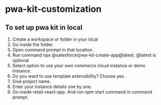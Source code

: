 # pwa-kit-customization

## To set up pwa kit in local
1.	Create a workspace or folder in your local
2.	Go inside the folder.
3.	Open command prompt in that location.
4.	Run command npx @salesforce/pwa-kit-create-app@latest. @latest is optional
5.	Select option to use your own commerce cloud instance or demo instance.
6.	Do you want to use template extensibility? Choose yes.
7.	Give project name.
8.	Enter your instance details one by one.
9.	Go inside retail-react-app. And run npm start command in command prompt.
